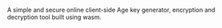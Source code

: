 A simple and secure online client-side Age key generator, encryption and decryption tool built using wasm.
